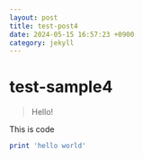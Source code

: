 ```yaml
---
layout: post
title: test-post4
date: 2024-05-15 16:57:23 +0900
category: jekyll
---
```

# test-sample4
> Hello!

This is code
```ruby
print 'hello world'
```